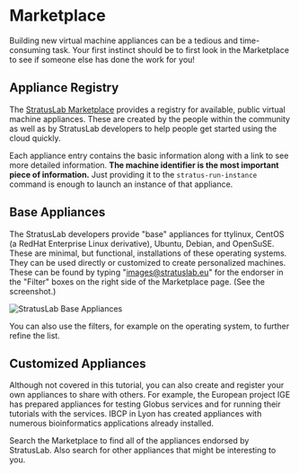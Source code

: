 
# Marketplace

Building new virtual machine appliances can be a tedious and
time-consuming task.  Your first instinct should be to first look in
the Marketplace to see if someone else has done the work for you!

## Appliance Registry

The [StratusLab Marketplace](https://marketplace.stratuslab.eu/)
provides a registry for available, public virtual machine appliances.
These are created by the people within the community as well as by
StratusLab developers to help people get started using the cloud
quickly.

Each appliance entry contains the basic information along with a link
to see more detailed information.  **The machine identifier is the
most important piece of information.** Just providing it to the
`stratus-run-instance` command is enough to launch an instance of that
appliance.

## Base Appliances

The StratusLab developers provide "base" appliances for ttylinux,
CentOS (a RedHat Enterprise Linux derivative), Ubuntu, Debian, and
OpenSuSE.  These are minimal, but functional, installations of these
operating systems.  They can be used directly or customized to create
personalized machines.  These can be found by typing
"images@stratuslab.eu" for the endorser in the "Filter" boxes on the
right side of the Marketplace page.  (See the screenshot.)

![StratusLab Base Appliances](images/baseimages-screenshot.png)

You can also use the filters, for example on the operating system, to
further refine the list.

## Customized Appliances

Although not covered in this tutorial, you can also create and
register your own appliances to share with others.  For example, the
European project IGE has prepared appliances for testing Globus
services and for running their tutorials with the services.  IBCP in
Lyon has created appliances with numerous bioinformatics applications
already installed.

Search the Marketplace to find all of the appliances endorsed by
StratusLab.  Also search for other appliances that might be
interesting to you. 

